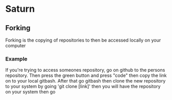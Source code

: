 # Saturn

## Forking 

Forking is the copying of repositories to then be accessed locally on your computer 

### Example 

If you're trying to access someones repository, go on github to the persons repository. 
Then press the green button and press "code" then copy the link on to your local gitbash. 
After that go gitbash then clone the new repository to your system by going 'git clone [link]'
then you will have the repository on your system then go 
